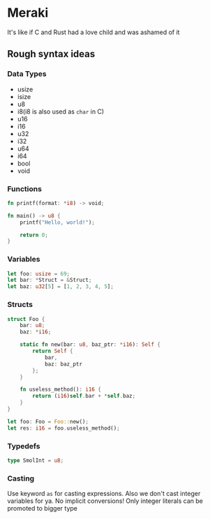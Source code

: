# Meraki

It's like if C and Rust had a love child and was ashamed of it

## Rough syntax ideas

### Data Types
- usize
- isize
- u8
- i8(i8 is also used as `char` in C)
- u16
- i16
- u32
- i32
- u64
- i64
- bool
- void

### Functions

```rust
fn printf(format: *i8) -> void;

fn main() -> u8 {
    printf("Hello, world!");

    return 0;
}
```

### Variables

```rust
let foo: usize = 69;
let bar: *Struct = &Struct;
let baz: u32[5] = [1, 2, 3, 4, 5];
```

### Structs

```rust
struct Foo {
    bar: u8;
    baz: *i16;

    static fn new(bar: u8, baz_ptr: *i16): Self {
        return Self {
            bar,
            baz: baz_ptr
        };
    }

    fn useless_method(): i16 {
        return (i16)self.bar + *self.baz;
    }
}

let foo: Foo = Foo::new();
let res: i16 = foo.useless_method();
```

### Typedefs

```rust
type SmolInt = u8;
```

### Casting

Use keyword `as` for casting expressions. Also we don't cast integer variables for ya.
No implicit conversions! Only integer literals can be promoted to bigger type
